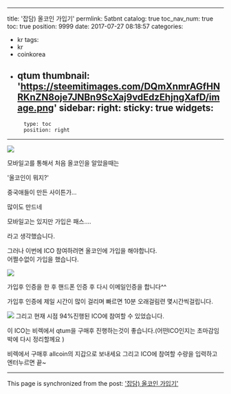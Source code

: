 
---
title: '잡담) 올코인 가입기'
permlink: 5atbnt
catalog: true
toc_nav_num: true
toc: true
position: 9999
date: 2017-07-27 08:18:57
categories:
- kr
tags:
- kr
- coinkorea
- qtum
thumbnail: 'https://steemitimages.com/DQmXnmrAGfHNRKnZN8oje7JNBn9ScXaj9vdEdzEhjngXafD/image.png'
sidebar:
    right:
        sticky: true
widgets:
    -
        type: toc
        position: right
---


![](https://steemitimages.com/DQmXnmrAGfHNRKnZN8oje7JNBn9ScXaj9vdEdzEhjngXafD/image.png)

모바일고를 통해서 처음 올코인을 알았을때는 

'올코인이 뭐지?'

중국애들이 만든 사이튼가...

많이도 만드네 

모바일고는 있지만 가입은 패스....

라고 생각했습니다.

그러나 이번에 ICO 참여하려면 올코인에 가입을 해야합니다.
\
어쩔수없이 가입을 했습니다.


![](https://steemitimages.com/DQmUk1XUoPCixwUa1XoPLL5H6wWSZiWsZKNBvuHVBL7dsn8/image.png)


가입후 인증을 한 후 핸드폰 인증 후 다시 이메일인증을 합니다^^

가입후 인증에 제일 시간이 많이 걸리며 빠르면 10분 오래걸림련 몇시간씩걸립니다.


![](https://steemitimages.com/DQmUqWZQtvXx7oc9EccinhmeoGECfZ9SR8iZEnNCzD5ovGv/image.png)
그리고 현재 시점 94%진행된 ICO에 참여할 수 있었습니다.


이 ICO는 비렉에서 qtum을 구매후 진행하는것이 좋습니다.(어떤ICO인지는 초마감임박에 다시 정리할께요 )

비렉에서 구매후 allcoin의 지갑으로 보내세요 그리고 ICO에 참여할 수량을 입력하고 엔터누르면 끝~

- - -

This page is synchronized from the post: ['잡담) 올코인 가입기'](https://steemit.com/@virus707/5atbnt)
